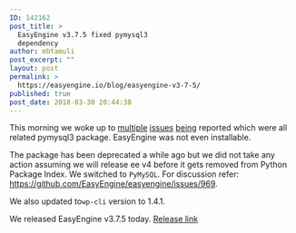 ```yaml
---
ID: 142162
post_title: >
  EasyEngine v3.7.5 fixed pymysql3
  dependency
author: mbtamuli
post_excerpt: ""
layout: post
permalink: >
  https://easyengine.io/blog/easyengine-v3-7-5/
published: true
post_date: 2018-03-30 20:44:38
---
```

This morning we woke up to <a href="https://github.com/EasyEngine/easyengine/issues/968">multiple</a> <a href="https://github.com/EasyEngine/easyengine/issues/971">issues</a> <a href="https://github.com/EasyEngine/easyengine/issues/969">being</a> reported which were all related pymysql3 package. EasyEngine was not even installable.

The package has been deprecated a while ago but we did not take any action assuming we will release ee v4 before it gets removed from Python Package Index. We switched to <code>PyMySQL</code>. For discussion refer: <a href="https://github.com/EasyEngine/easyengine/issues/969">https://github.com/EasyEngine/easyengine/issues/969</a>.

We also updated to<code>wp-cli</code> version to 1.4.1.

We released EasyEngine v3.7.5 today. <a href="https://github.com/EasyEngine/easyengine/releases/tag/v3.7.5">Release link</a>